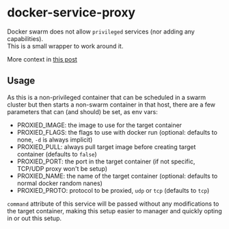 # docker-service-proxy

Docker swarm does not allow `privileged` services (nor adding any capabilities).  
This is a small wrapper to work around it.  

More context in [this post](https://rpg.skmobi.com/posts/0x8490_privileged_swarm_service/)

## Usage

As this is a non-privileged container that can be scheduled in a swarm cluster but then starts a non-swarm container in that host, there are a few parameters that can (and should) be set, as env vars:

* PROXIED_IMAGE: the image to use for the target container
* PROXIED_FLAGS: the flags to use with docker run (optional: defaults to none, `-d` is always implicit)
* PROXIED_PULL: always pull target image before creating target container (defaults to `false`)
* PROXIED_PORT: the port in the target container (if not specific, TCP/UDP proxy won't be setup)
* PROXIED_NAME: the name of the target container (optional: defaults to normal docker random nanes)
* PROXIED_PROTO: protocol to be proxied, `udp` or `tcp` (defaults to `tcp`)

`command` attribute of this service will be passed without any modifications to the target container, making this setup easier to manager and quickly opting in or out this setup.
